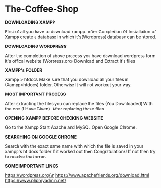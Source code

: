 # The-Coffee-Shop

**DOWNLOADING XAMPP**

First of all you have to download xampp.
After Completion Of Installation of Xampp create a database in which it's(Wordpress) database can be stored.


**DOWNLOADING WORDPRESS**

After the completion of above process you have download wordpress form it's offical website (Worpress.org)
Download and Extract it's files

**XAMPP's FOLDER**

Xampp > htdocs
Make sure that you download all your files in (Xampp>htdocs) folder.
Otherwise It will not workout your way.


**MOST IMPORTANT PROCESS**

After extracting the files you can replace the files (You Downloaded) With the one (I Have Given).
After replacing those files.


**OPENING XAMPP BEFORE CHECKING WEBSITE**

Go to the Xampp 
Start Apache and MySQL 
Open Google Chrome.

**SEARCHING ON GOOGLE CHROME**

Search with the exact same name with which the file is saved in your xampp's ht docs folder
If it worked out then
Congratulations!
If not then
try to resolve that error.




**SOME IMPORTANT LINKS**

https://wordpress.org/\n
https://www.apachefriends.org/download.html
https://www.phpmyadmin.net/




